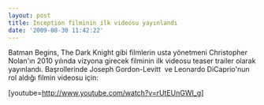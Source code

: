 ```yaml
---
layout: post
title: Inception filminin ilk videosu yayınlandı
date: '2009-08-30 11:42:22'
---
```


Batman Begins, The Dark Knight gibi filmlerin usta yönetmeni Christopher Nolan'ın 2010 yılında vizyona girecek filminin ilk videosu teaser trailer olarak yayınlandı. Başrollerinde Joseph Gordon-Levitt  ve Leonardo DiCaprio'nun rol aldığı filmin videosu için:

[youtube=http://www.youtube.com/watch?v=rUtEUnGWI_g]